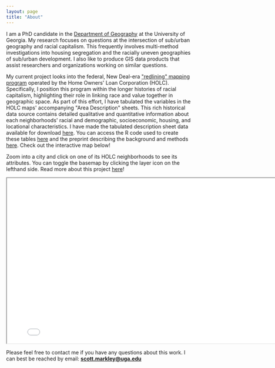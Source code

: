 ```yaml
---
layout: page
title: "About"
---
```


I am a PhD candidate in the [Department of Geography](https://geography.uga.edu/) at the University of Georgia. My research focuses on questions at the intersection of sub/urban geography and racial capitalism. This frequently involves multi-method investigations into housing segregation and the racially uneven geographies of sub/urban development. I also like to produce GIS data products that assist researchers and organizations working on similar questions.

My current project looks into the federal, New Deal-era ["redlining" mapping program](https://dsl.richmond.edu/panorama/redlining/#loc=4/40.886/-105.499&text=intro) operated by the Home Owners' Loan Corporation (HOLC). Specifically, I position this program within the longer histories of racial capitalism, highlighting their role in linking race and value together in geographic space. As part of this effort, I have tabulated the variables in the HOLC maps' accompanying "Area Description" sheets. This rich historical data source contains detailed qualitative and quantitative information about each neighborhoods' racial and demographic, socioeconomic, housing, and locational characteristics. I have made the tabulated description sheet data available for download [here](https://osf.io/qytj8/). You can access the R code used to create these tables [here](https://github.com/snmarkley1/HOLC_ADS) and the preprint describing the background and methods [here](https://osf.io/preprints/socarxiv/dktah/). Check out the interactive map below!

Zoom into a city and click on one of its HOLC neighborhoods to see its attributes. You can toggle the basemap by clicking the layer icon on the lefthand side. Read more about this project [here](https://snmarkley1.github.io/Projects/HOLC/)!

<iframe
    width="800"
    height="450"
    src="/holc_map.html" >
</iframe>

Please feel free to contact me if you have any questions about this work. I can best be reached by email: **scott.markley@uga.edu**
